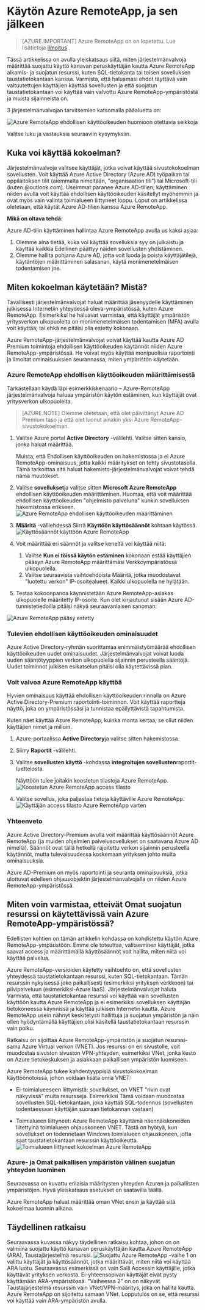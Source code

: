 
<properties 
    pageTitle="Käytön Azure RemoteApp ja lisäksi | Microsoft Azure"
    description="Lisätietoja siitä, miten suojattu käyttö Azure RemoteApp käyttämällä ehdollisen käyttöoikeuden Azure Active Directory"
    services="remoteapp"
    documentationCenter="" 
    authors="piotrci" 
    manager="mbaldwin" />

<tags 
    ms.service="remoteapp" 
    ms.workload="compute" 
    ms.tgt_pltfrm="na" 
    ms.devlang="na" 
    ms.topic="article" 
    ms.date="08/15/2016" 
    ms.author="elizapo" />

# <a name="securing-access-to-azure-remoteapp-and-beyond"></a>Käytön Azure RemoteApp, ja sen jälkeen

> [AZURE.IMPORTANT]
> Azure RemoteApp on on lopetettu. Lue lisätietoja [ilmoitus](https://go.microsoft.com/fwlink/?linkid=821148) .

Tässä artikkelissa on avulla yleiskatsaus siitä, miten järjestelmänvalvoja määrittää suojattu käyttö kanavan peruskäyttäjän kautta Azure RemoteApp alkamis- ja suojatun resurssi, kuten SQL-tietokanta tai toisen sovelluksen taustatietokantaan kanssa. Varmista, että haluamasi ehdot täyttävä vain valtuutettujen käyttäjien käyttää sovellusten ja että suojatun taustatietokantaan voi käyttää vain valvottu Azure RemoteApp-ympäristöstä ja muista sijainneista on.

3 järjestelmänvalvojan tarvitsemien katsomalla pääaluetta on:

![Azure RemoteApp ehdollisen käyttöoikeuden huomioon otettavia seikkoja](./media/remoteapp-secureaccess/ra-conditionalenvironment.png)

Valitse luku ja vastauksia seuraaviin kysymyksiin.

## <a name="who-can-access-the-collection"></a>Kuka voi käyttää kokoelman?
Järjestelmänvalvoja valitsee käyttäjät, jotka voivat käyttää sivustokokoelman sovellusten. Voit käyttää Azure Active Directory (Azure AD) työpaikan tai oppilaitoksen tilit (aiemmalta nimeltään, "organisaation tili") tai Microsoft-tili (kuten @outlook.com). Useimmat paranee Azure AD-tilien; käyttäminen niiden avulla voit käyttää ehdollisen käyttöoikeuden käsitellyt myöhemmin ja ovat myös vain valinta toimialueen liittyneet loppu. Loput on artikkelissa oletetaan, että käytät Azure AD-tilien kanssa Azure RemoteApp.

**Mikä on oltava tehdä:**

Azure AD-tilin käyttäminen hallintaa Azure RemoteApp avulla us kaksi asiaa:

1.  Olemme aina tietää, kuka voi käyttää sovelluksia syy on julkaistu ja käyttää kaikkia Edellinen päättyy näiden sovellusten yhdistäminen.
2.  Olemme hallita pohjana Azure AD, jotta voit luoda ja poista käyttäjätilejä, käytäntöjen määrittäminen salasanan, käytä monimenetelmäisen todentamisen jne. 

## <a name="how-is-the-collection-accessed-from-where"></a>Miten kokoelman käytetään? Mistä?
Tavallisesti järjestelmänvalvojat haluat määrittää jäsenyydelle käyttäminen julkisessa Internetiin yhteydessä oleva-ympäristössä, kuten Azure RemoteApp. Esimerkiksi he haluavat varmistaa, että käyttäjät ympäristön yritysverkon ulkopuolelta on monimenetelmäisen todentamisen (MFA) avulla voit käyttää; tai ehkä ne pitäisi olla estetty kokonaan.

Azure RemoteApp-järjestelmänvalvojat voivat käyttää kautta Azure AD Premium toimintoja ehdollisen käyttöoikeuden käytännöt niiden Azure RemoteApp-ympäristössä. He voivat myös käyttää monipuolisia raportointi ja ilmoitat ominaisuuksien seurannassa, miten ympäristön käytetään.

### <a name="how-to-set-up-conditional-access-for-azure-remoteapp"></a>Azure RemoteApp ehdollisen käyttöoikeuden määrittämisestä
Tarkastellaan käydä läpi esimerkkiskenaario – Azure-RemoteApp järjestelmänvalvoja haluaa ympäristön käytön estäminen, kun käyttäjät ovat yritysverkon ulkopuolelta.

>[AZURE.NOTE] Olemme oletetaan, että olet päivittänyt Azure AD Premium taso ja että olet luonut ainakin yksi Azure RemoteApp-sivustokokoelman.

1.  Valitse Azure portal **Active Directory** -välilehti. Valitse sitten kansio, jonka haluat määrittää.

    Muista, että Ehdollisen käyttöoikeuden on hakemistossa ja ei Azure RemoteApp-ominaisuus, jotta kaikki määritykset on tehty sivustotasolla. Tämä tarkoittaa sitä haluat hakemisto-järjestelmänvalvojat voivat tehdä nämä muutokset.

2.  Valitse **sovellukset**ja valitse sitten **Microsoft Azure RemoteApp** ehdollisen käyttöoikeuden määrittäminen. Huomaa, että voit määrittää ehdollisen käyttöoikeuden "ohjelmisto palveluna" kunkin sovelluksen hakemistossa erikseen.
![Azure RemoteApp ehdollisen käyttöoikeuden määrittäminen](./media/remoteapp-secureaccess/ra-conditionalaccessscreen.png)
 

3.  **Määritä** -välilehdessä Siirrä **Käyttöön käyttösäännöt** kohtaan käytössä.
![Käyttösäännöt käyttöön Azure RemoteApp](./media/remoteapp-secureaccess/ra-enableaccessrules.png)
 

4.  Voit määrittää eri säännöt ja valitse keneltä voi käyttää niitä:

    1. Valitse **Kun ei töissä käytön estäminen** kokonaan estää käyttäjien pääsyn Azure RemoteApp määrittämäsi Verkkoympäristössä ulkopuolella.
    2. Valitse seuraavista vaihtoehdoista Määritä, jotka muodostavat "luotettu verkon" IP-osoitealueet. Kaikki ulkopuolella ne hylätään.

5.  Testaa kokoonpanoa käynnistetään Azure RemoteApp-asiakas ulkopuolelle määritetty IP-osoite. Kun olet kirjautunut sisään Azure AD-tunnistetiedoilla pitäisi näkyä seuraavanlaisen sanoman:

![Azure RemoteApp pääsy estetty](./media/remoteapp-secureaccess/ra-accessdenied.png)
 

### <a name="future-conditional-access-features"></a>Tulevien ehdollisen käyttöoikeuden ominaisuudet 
Azure Active Directory-ryhmän suorittamaa enimmäistyömäärää ehdollisen käyttöoikeuden uudet ominaisuudet. Järjestelmänvalvojat voivat luoda uuden sääntötyyppien verkon ulkopuolella sijainnin perusteella sääntöjä. Uudet toiminnot julkisen esikatselun pitäisi olla käytettävissä pian.

### <a name="how-to-monitor-access-to-azure-remoteapp"></a>Voit valvoa Azure RemoteApp käyttöä
Hyvien ominaisuus käyttää ehdollisen käyttöoikeuden rinnalla on Azure Active Directory-Premium raportointi-toiminnon. Voit käyttää raportteja näyttö, joka on ympäristössäsi ja tunnistaa epäilyttävistä tapahtumista.

Kuten näet käyttää Azure RemoteApp, kuinka monta kertaa, se ollut niiden käyttäjien nimet ja milloin.

1.  Azure-portaalissa **Active Directory**ja valitse sitten hakemistossa.

2.  Siirry **Raportit** -välilehti.

3.  Valitse **sovellusten käyttö** -kohdassa **integroitujen sovellusten**raportit-luettelosta.

    Näyttöön tulee joitakin koostetun tilastoja Azure RemoteApp. 
![Koostetun Azure RemoteApp access tilasto](./media/remoteapp-secureaccess/ra-accessstats.png)
 
5.  Valitse sovellus, joka paljastaa tietoja käyttäville Azure RemoteApp.
![Käyttäjän access tilasto Azure RemoteApp varten](./media/remoteapp-secureaccess/ra-userstats.png)
 
### <a name="summary"></a>Yhteenveto
Azure Active Directory-Premium avulla voit määrittää käyttösäännöt Azure RemoteApp (ja muiden ohjelmien palvelusovellukset on saatavana Azure AD nimellä). Säännöt ovat tällä hetkellä rajoitettu verkon sijainnin perusteella käytännöt, mutta tulevaisuudessa koskemaan yrityksen johto muita ominaisuuksia.

Azure AD-Premium on myös raportointi ja seuranta ominaisuuksia, jotka ulottuvat edelleen ohjausobjektin järjestelmänvalvojalla on niiden Azure RemoteApp-ympäristössä.

## <a name="how-do-i-make-sure-my-secure-resource-is-accessible-only-from-my-azure-remoteapp-environment"></a>Miten voin varmistaa, etteivät Omat suojatun resurssi on käytettävissä vain Azure RemoteApp-ympäristössä?
Edellisten kohtien on tämän artikkelin kohdassa on kohdistettu käytön Azure RemoteApp-ympäristöön. Emme ole toteuttaa, valitseminen käyttäjät, jotka saavat access ja määrittämällä käyttösäännöt voit hallita, miten niitä voi käyttää palvelua.

Azure RemoteApp-versioiden käytetty vaihtoehto on, että sovellusten yhteydessä taustatietokantaan resurssi, kuten SQL-tietokantaan. Tämän resurssin nykyisessä joko paikallisesti (esimerkiksi yrityksen verkkoon) tai pilvipalveluun (esimerkiksi-Azure IaaS). Järjestelmänvalvojat haluta Varmista, että taustatietokantaa resurssi voi käyttää vain sovellusten käyttöön kautta Azure RemoteApp ja ei esimerkiksi sovelluksen käyttäjän tietokoneessa käynnissä ja käyttää julkisen Internetin kautta. Azure RemoteApp usein nähnyt keskitetysti hallittuja ja suojatun ympäristön ja näin ollen hyödyntämällä käyttäjien olisi käsitellä taustatietokantaan resurssin vain polku.

Ratkaisu on sijoittaa Azure RemoteApp-ympäristön ja suojatun resurssi-sama Azure Virtual verkon (VNET). Jos resurssi on eri sivustolle, voit muodostaa sivuston sivuston VPN-yhteyden, esimerkiksi VNet, jonka kesto on Azure tietokeskuksen ja asiakkaan paikallisen ympäristön luomiseen.

Azure RemoteApp tukee kahdentyyppisiä sivustokokoelman käyttöönotoissa, johon voidaan lisätä omia VNET:

-   Ei-toimialueeseen liittymistä: sovellukset, on VNET "rivin ovat näkyvissä" muita resursseja. Esimerkiksi Tämä voidaan muodostaa sovellusten SQL-tietokantaan, joka käyttää SQL-todennus (sovellusten todentaessaan käyttäjän suoraan tietokannan vastaan)

-   Toimialueen liittyneet: Azure RemoteApp käyttämä näennäiskoneiden liitettyinä toimialueen ohjauskoneen VNET. Tästä on hyötyä, kun sovellukset on todennetaan Windows toimialueen ohjauskoneen, jotta saat taustatietokantaan resurssin käyttöoikeutta.
![Toimialueen liittyneet kokoelman Azure RemoteApp](./media/remoteapp-secureaccess/ra-domainjoined.png)
 
### <a name="how-to-create-a-secure-connection-between-azure-and-my-on-premises-environment"></a>Azure- ja Omat paikallisen ympäristön välinen suojatun yhteyden luominen
Seuraavassa on kuvattu erilaisia määritysten yhteyden Azuren ja paikallisten ympäristöjen. Hyvä yleiskatsaus asetukset on saatavilla täällä.

Azure RemoteApp haluat määrittää oman VNet ensin ja käyttää sitä kokoelmaa luonnin aikana. 

## <a name="the-complete-solution"></a>Täydellinen ratkaisu
Seuraavassa kuvassa näkyy täydellinen ratkaisu kohtaa, johon on on valmiina suojattu käyttö kanavan peruskäyttäjän kautta Azure RemoteApp (ARA), Taustajärjestelmä resurssi.
![Suojattu Azure RemoteApp](./media/remoteapp-secureaccess/ra-secureoverview.png) -vaihe 1 on valittu käyttäjät ja käyttösäännöt, jotka määrittävät, miten niitä voi käyttää ARA luotu. Seuraavassa esimerkissä on vain Salli Accessin käyttäjille, jotka käyttävät yrityksen verkosta. Ei-yhteensopivan käyttäjät eivät pysty käyttämään ARA-ympäristössä.
"Vaiheessa 2" on on näkyvät Taustajärjestelmä resurssin vain VNet/VPN-määritys, joka on hallita kautta. Azure RemoteApp on sijoitettu samaan VNet. Lopputulos on se, että resurssi voi käyttää vain ARA-ympäristön avulla.


